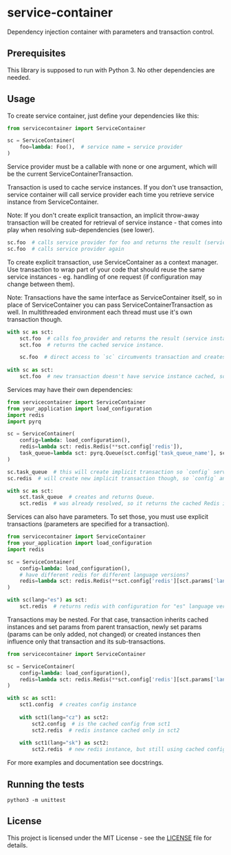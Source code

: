 # service-container

Dependency injection container with parameters and transaction control.

## Prerequisites

This library is supposed to run with Python 3. No other dependencies are needed.

## Usage

To create service container, just define your dependencies like this:

```python
from servicecontainer import ServiceContainer

sc = ServiceContainer(
    foo=lambda: Foo(),  # service name = service provider
)
```

Service provider must be a callable with none or one argument, which will be the current ServiceContainerTransaction.

Transaction is used to cache service instances. If you don't use transaction, service container will call
service provider each time you retrieve service instance from ServiceContainer.

Note: If you don't create explicit transaction, an implicit throw-away transaction will be created for retrieval
of service instance - that comes into play when resolving sub-dependencies (see lower).

```python
sc.foo  # calls service provider for foo and returns the result (service instance).
sc.foo  # calls service provider again
``` 

To create explicit transaction, use ServiceContainer as a context manager. Use transaction to wrap part of your
code that should reuse the same service instances - eg. handling of one request (if configuration may change between
them). 

Note: Transactions have the same interface as ServiceContainer itself, so in place of ServiceContainer you can
pass ServiceContainerTransaction as well. In multithreaded environment each thread must use it's own transaction though. 

```python
with sc as sct:
    sct.foo  # calls foo_provider and returns the result (service instance).
    sct.foo  # returns the cached service instance.

    sc.foo  # direct access to `sc` circumvents transaction and creates a new instance.
    
with sc as sct:
    sct.foo  # new transaction doesn't have service instance cached, so new instance will be created again.
```

Services may have their own dependencies:

```python
from servicecontainer import ServiceContainer
from your_application import load_configuration
import redis
import pyrq

sc = ServiceContainer(
    config=lambda: load_configuration(),
    redis=lambda sct: redis.Redis(**sct.config['redis']),
    task_queue=lambda sct: pyrq.Queue(sct.config['task_queue_name'], sct.redis)
)

sc.task_queue  # this will create implicit transaction so `config` service is instantiated only once
sc.redis  # will create new implicit transaction though, so `config` and `redis` are instantiated again

with sc as sct:
    sct.task_queue  # creates and returns Queue.
    sct.redis  # was already resolved, so it returns the cached Redis instance.
```

Services can also have parameters. To set those, you must use explicit transactions (parameters are specified for a
transaction).

```python
from servicecontainer import ServiceContainer
from your_application import load_configuration
import redis

sc = ServiceContainer(
    config=lambda: load_configuration(),
    # have different redis for different language versions?
    redis=lambda sct: redis.Redis(**sct.config['redis'][sct.params['lang']]),  
)

with sc(lang="es") as sct:
    sct.redis  # returns redis with configuration for "es" language version
```

Transactions may be nested. For that case, transaction inherits cached instances and set params from parent transaction,
newly set params (params can be only added, not changed) or created instances then influence only that transaction and 
its sub-transactions.

```python
from servicecontainer import ServiceContainer

sc = ServiceContainer(
    config=lambda: load_configuration(),
    redis=lambda sct: redis.Redis(**sct.config['redis'][sct.params['lang']]),  
)

with sc as sct1:
    sct1.config  # creates config instance
    
    with sct1(lang="cz") as sct2:
        sct2.config  # is the cached config from sct1
        sct2.redis  # redis instance cached only in sct2
        
    with sct1(lang="sk") as sct2:
        sct2.redis  # new redis instance, but still using cached config from sct1
```

For more examples and documentation see docstrings.


## Running the tests

```
python3 -m unittest
```

## License

This project is licensed under the MIT License - see the [LICENSE](LICENSE) file for details.
